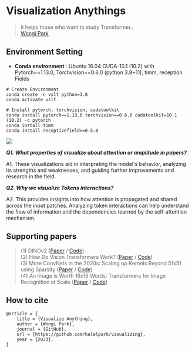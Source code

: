# Visualization Anythings 
> it helps those who want to study Transformer.. <br/>
> [Wongi Park](https://www.linkedin.com/in/wongipark/) <br/>

## Environment Setting
- **Conda environment**
: Ubuntu 18.04 CUDA-10.1 (10.2) with Pytorch==1.13.0, Torchvision==0.6.0 (python 3.8~11), timm, reception Fields<br/>
```
# Create Environment
conda create -n vslt python=3.8
conda activate vslt

# Install pytorch, torchvision, cudatoolkit
conda install pytorch==1.13.0 torchvision==0.6.0 cudatoolkit=10.1 (10.2) -c pytorch
conda install timm
conda install receptivefield>=0.5.0
```

![](pngs/visual.png)

***Q1. What properties of visualize about attention or amplitude in papers?***  

A1. These visualizations aid in interpreting the model's behavior, analyzing its strengths and weaknesses, and guiding further improvements and research in the field.


***Q2. Why we visualize Tokens interactions?***  

A2. This provides insights into how attention is propagated and shared across the input patches. Analyzing token interactions can help understand the flow of information and the dependencies learned by the self-attention mechanism.


## Supporting papers

> (1) DINOv2  ([Paper](https://arxiv.org/abs/2304.07193) / [Code](https://github.com/facebookresearch/dinov2)) <br/>
> (2) How Do Vision Transformers Work? ([Paper](https://arxiv.org/abs/2202.06709) / [Code](https://github.com/xxxnell/how-do-vits-work/tree/transformer)) <br/>
> (3) More ConvNets in the 2020s: Scaling up Kernels Beyond 51x51 using Sparsity ([Paper](https://arxiv.org/abs/2207.03620) / [Code](https://github.com/VITA-Group/SLaK)) <br/>
> (4) An Image is Worth 16x16 Words: Transformers for Image Recognition at Scale ([Paper](https://arxiv.org/abs/2010.11929) / [Code](https://github.com/lucidrains/vit-pytorch)) <br/>


<!-- ## Su
### 1. [DINOv2](https://arxiv.org/abs/2304.07193)
### 2. [PCA Visualized](https://github.com/purnasai/Dino_V2)
### 3. [Attention Distance Visualized](https://github.com/all-things-vits/code-samples)
### 4. [Amplitude GradCAM](https://github.com/all-things-vits/code-samples)
### 5. [ReceptionFields GradCAM](https://github.com/shelfwise/receptivefield/blob/master/notebooks/minimal_example_with_pytorch_API.ipynb)
### 6. [Effective Receptive Field](hhttps://github.com/DingXiaoH/RepLKNet-pytorch/blob/main/erf/visualize_erf.py)
### 7. [Fourier GradCAM](https://github.com/xxxnell/how-do-vits-work/blob/transformer/fourier_analysis.ipynb)
### 8. [Masked Visualized](https://github.com/youweiliang/evit/blob/master/visualize_mask.py) -->

## How to cite
```
@article = {
    title = {Visualize Anything},
    author = {Wongi Park},
    journal = {GitHub},
    url = {https://github.com/kalelpark/visualizing},
    year = {2023},
}
```